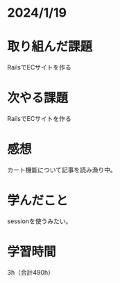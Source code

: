 # 2024/1/19
# 取り組んだ課題
RailsでECサイトを作る

# 次やる課題
RailsでECサイトを作る

# 感想
カート機能について記事を読み漁り中。

# 学んだこと
sessionを使うみたい。

# 学習時間
3h（合計490h）
